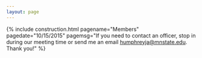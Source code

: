 ```yaml
---
layout: page
---
```

{% include construction.html pagename="Members" pagedate="10/15/2015" pagemsg="If you need to contact an officer, stop in during our meeting time or send me an email <a href='mailto:humphreyja@mnstate.edu'>humphreyja@mnstate.edu</a>. Thank you!" %}

<script type="text/javascript">
  $("#membersnav").addClass("active");
</script>
